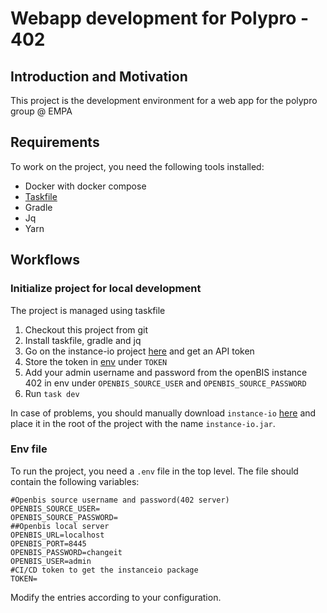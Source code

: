 # Webapp development for Polypro - 402

## Introduction and Motivation

This project is the development environment for a web app for the polypro group @ EMPA

## Requirements

To work on the project, you need the following tools installed:

- Docker with docker compose
- [Taskfile](https://taskfile.dev/)
- Gradle
- Jq
- Yarn


## Workflows

### Initialize project for local development

The project is managed using taskfile

1. Checkout this project from git
2. Install taskfile, gradle and jq
3. Go on the instance-io project [here](https://gitlab.empa.ch/openbis-tools/instance-io/) and get an API token
4. Store the token in [env](./.env) under `TOKEN`
5. Add your admin username and password from the openBIS instance 402 in env under `OPENBIS_SOURCE_USER` and `OPENBIS_SOURCE_PASSWORD`
5. Run `task dev`
    
In case of problems, you should manually download `instance-io` [here](https://gitlab.empa.ch/openbis-tools/instance-io/-/packages/57) and place it in the root of the project with the name `instance-io.jar`.

### Env file
To run the project, you need a `.env` file in the top level.
The file should contain the following variables:

```env
#Openbis source username and password(402 server)
OPENBIS_SOURCE_USER=
OPENBIS_SOURCE_PASSWORD=
##Openbis local server
OPENBIS_URL=localhost
OPENBIS_PORT=8445
OPENBIS_PASSWORD=changeit
OPENBIS_USER=admin
#CI/CD token to get the instanceio package
TOKEN=
```

Modify the entries according to your configuration.